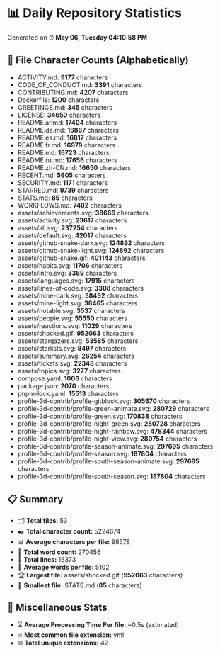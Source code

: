 # 📊 Daily Repository Statistics
Generated on ⏰ **May 06, Tuesday 04:10:58 PM**

## 📂 File Character Counts (Alphabetically)
- ACTIVITY.md: **9177** characters
- CODE_OF_CONDUCT.md: **3391** characters
- CONTRIBUTING.md: **4207** characters
- Dockerfile: **1200** characters
- GREETINGS.md: **345** characters
- LICENSE: **34650** characters
- README.ar.md: **17404** characters
- README.de.md: **16867** characters
- README.es.md: **16817** characters
- README.fr.md: **16979** characters
- README.md: **16723** characters
- README.ru.md: **17656** characters
- README.zh-CN.md: **16650** characters
- RECENT.md: **5605** characters
- SECURITY.md: **1171** characters
- STARRED.md: **9739** characters
- STATS.md: **85** characters
- WORKFLOWS.md: **7482** characters
- assets/achievements.svg: **38666** characters
- assets/activity.svg: **23617** characters
- assets/all.svg: **237254** characters
- assets/default.svg: **42017** characters
- assets/github-snake-dark.svg: **124892** characters
- assets/github-snake-light.svg: **124892** characters
- assets/github-snake.gif: **401143** characters
- assets/habits.svg: **11706** characters
- assets/intro.svg: **3369** characters
- assets/languages.svg: **17915** characters
- assets/lines-of-code.svg: **3308** characters
- assets/mine-dark.svg: **38492** characters
- assets/mine-light.svg: **38465** characters
- assets/notable.svg: **3537** characters
- assets/people.svg: **55550** characters
- assets/reactions.svg: **11029** characters
- assets/shocked.gif: **952063** characters
- assets/stargazers.svg: **53585** characters
- assets/starlists.svg: **8497** characters
- assets/summary.svg: **26254** characters
- assets/tickets.svg: **22348** characters
- assets/topics.svg: **3277** characters
- compose.yaml: **1006** characters
- package.json: **2070** characters
- pnpm-lock.yaml: **15513** characters
- profile-3d-contrib/profile-gitblock.svg: **305670** characters
- profile-3d-contrib/profile-green-animate.svg: **280729** characters
- profile-3d-contrib/profile-green.svg: **170838** characters
- profile-3d-contrib/profile-night-green.svg: **280728** characters
- profile-3d-contrib/profile-night-rainbow.svg: **478344** characters
- profile-3d-contrib/profile-night-view.svg: **280754** characters
- profile-3d-contrib/profile-season-animate.svg: **297695** characters
- profile-3d-contrib/profile-season.svg: **187804** characters
- profile-3d-contrib/profile-south-season-animate.svg: **297695** characters
- profile-3d-contrib/profile-south-season.svg: **187804** characters

## 📋 Summary
- 🗂️ **Total files:** 53
- ✒️ **Total character count:** 5224674
- 📊 **Average characters per file:** 98578
- 📝 **Total word count:** 270456
- 🧾 **Total lines:** 16373
- 📐 **Average words per file:** 5102
- 🏆 **Largest file:** assets/shocked.gif (**952063** characters)
- 🥉 **Smallest file:** STATS.md (**85** characters)

## 🌟 Miscellaneous Stats
- ⌛ **Average Processing Time Per file:** ~0.5s (estimated)
- 🔥 **Most common file extension:** yml
- 🌐 **Total unique extensions:** 42
